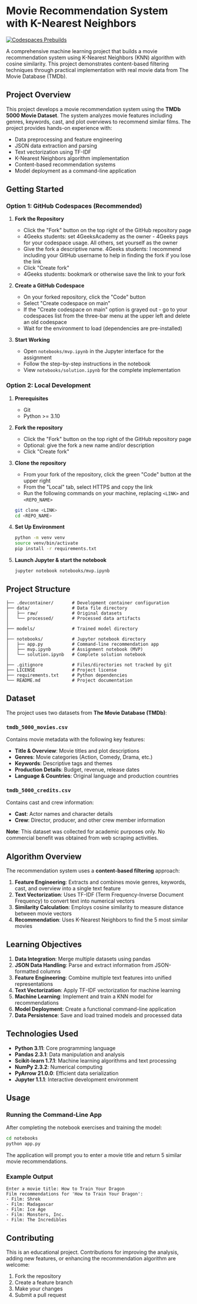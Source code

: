 # Movie Recommendation System with K-Nearest Neighbors

[![Codespaces Prebuilds](https://github.com/4GeeksAcademy/gperdrizet-recommender-systems/actions/workflows/codespaces/create_codespaces_prebuilds/badge.svg)](https://github.com/4GeeksAcademy/gperdrizet-recommender-systems/actions/workflows/codespaces/create_codespaces_prebuilds)

A comprehensive machine learning project that builds a movie recommendation system using K-Nearest Neighbors (KNN) algorithm with cosine similarity. This project demonstrates content-based filtering techniques through practical implementation with real movie data from The Movie Database (TMDb).

## Project Overview

This project develops a movie recommendation system using the **TMDb 5000 Movie Dataset**. The system analyzes movie features including genres, keywords, cast, and plot overviews to recommend similar films. The project provides hands-on experience with:

- Data preprocessing and feature engineering
- JSON data extraction and parsing
- Text vectorization using TF-IDF
- K-Nearest Neighbors algorithm implementation
- Content-based recommendation systems
- Model deployment as a command-line application

## Getting Started

### Option 1: GitHub Codespaces (Recommended)

1. **Fork the Repository**
   - Click the "Fork" button on the top right of the GitHub repository page
   - 4Geeks students: set 4GeeksAcademy as the owner - 4Geeks pays for your codespace usage. All others, set yourself as the owner
   - Give the fork a descriptive name. 4Geeks students: I recommend including your GitHub username to help in finding the fork if you lose the link
   - Click "Create fork"
   - 4Geeks students: bookmark or otherwise save the link to your fork

2. **Create a GitHub Codespace**
   - On your forked repository, click the "Code" button
   - Select "Create codespace on main"
   - If the "Create codespace on main" option is grayed out - go to your codespaces list from the three-bar menu at the upper left and delete an old codespace
   - Wait for the environment to load (dependencies are pre-installed)

3. **Start Working**
   - Open `notebooks/mvp.ipynb` in the Jupyter interface for the assignment
   - Follow the step-by-step instructions in the notebook
   - View `notebooks/solution.ipynb` for the complete implementation

### Option 2: Local Development

1. **Prerequisites**
   - Git
   - Python >= 3.10

2. **Fork the repository**
   - Click the "Fork" button on the top right of the GitHub repository page
   - Optional: give the fork a new name and/or description
   - Click "Create fork"

3. **Clone the repository**
   - From your fork of the repository, click the green "Code" button at the upper right
   - From the "Local" tab, select HTTPS and copy the link
   - Run the following commands on your machine, replacing `<LINK>` and `<REPO_NAME>`

   ```bash
   git clone <LINK>
   cd <REPO_NAME>
   ```

4. **Set Up Environment**

   ```bash
   python -m venv venv
   source venv/bin/activate
   pip install -r requirements.txt
   ```

5. **Launch Jupyter & start the notebook**
   ```bash
   jupyter notebook notebooks/mvp.ipynb
   ```

## Project Structure

```
├── .devcontainer/       # Development container configuration
├── data/                # Data file directory
│   ├── raw/             # Original datasets
│   └── processed/       # Processed data artifacts
│
├── models/              # Trained model directory
│
├── notebooks/           # Jupyter notebook directory
│   ├── app.py           # Command-line recommendation app
│   ├── mvp.ipynb        # Assignment notebook (MVP)
│   └── solution.ipynb   # Complete solution notebook
│
├── .gitignore           # Files/directories not tracked by git
├── LICENSE              # Project license
├── requirements.txt     # Python dependencies
└── README.md            # Project documentation
```

## Dataset

The project uses two datasets from **The Movie Database (TMDb)**:

### `tmdb_5000_movies.csv`
Contains movie metadata with the following key features:
- **Title & Overview**: Movie titles and plot descriptions
- **Genres**: Movie categories (Action, Comedy, Drama, etc.)
- **Keywords**: Descriptive tags and themes
- **Production Details**: Budget, revenue, release dates
- **Language & Countries**: Original language and production countries

### `tmdb_5000_credits.csv`
Contains cast and crew information:
- **Cast**: Actor names and character details
- **Crew**: Director, producer, and other crew member information

**Note**: This dataset was collected for academic purposes only. No commercial benefit was obtained from web scraping activities.

## Algorithm Overview

The recommendation system uses a **content-based filtering** approach:

1. **Feature Engineering**: Extracts and combines movie genres, keywords, cast, and overview into a single text feature
2. **Text Vectorization**: Uses TF-IDF (Term Frequency-Inverse Document Frequency) to convert text into numerical vectors
3. **Similarity Calculation**: Employs cosine similarity to measure distance between movie vectors
4. **Recommendation**: Uses K-Nearest Neighbors to find the 5 most similar movies

## Learning Objectives

1. **Data Integration**: Merge multiple datasets using pandas
2. **JSON Data Handling**: Parse and extract information from JSON-formatted columns
3. **Feature Engineering**: Combine multiple text features into unified representations
4. **Text Vectorization**: Apply TF-IDF vectorization for machine learning
5. **Machine Learning**: Implement and train a KNN model for recommendations
6. **Model Deployment**: Create a functional command-line application
7. **Data Persistence**: Save and load trained models and processed data

## Technologies Used

- **Python 3.11**: Core programming language
- **Pandas 2.3.1**: Data manipulation and analysis
- **Scikit-learn 1.7.1**: Machine learning algorithms and text processing
- **NumPy 2.3.2**: Numerical computing
- **PyArrow 21.0.0**: Efficient data serialization
- **Jupyter 1.1.1**: Interactive development environment

## Usage

### Running the Command-Line App

After completing the notebook exercises and training the model:

```bash
cd notebooks
python app.py
```

The application will prompt you to enter a movie title and return 5 similar movie recommendations.

### Example Output

```
Enter a movie title: How to Train Your Dragon
Film recommendations for 'How to Train Your Dragon':
- Film: Shrek
- Film: Madagascar
- Film: Ice Age
- Film: Monsters, Inc.
- Film: The Incredibles
```

## Contributing

This is an educational project. Contributions for improving the analysis, adding new features, or enhancing the recommendation algorithm are welcome:

1. Fork the repository
2. Create a feature branch
3. Make your changes
4. Submit a pull request

